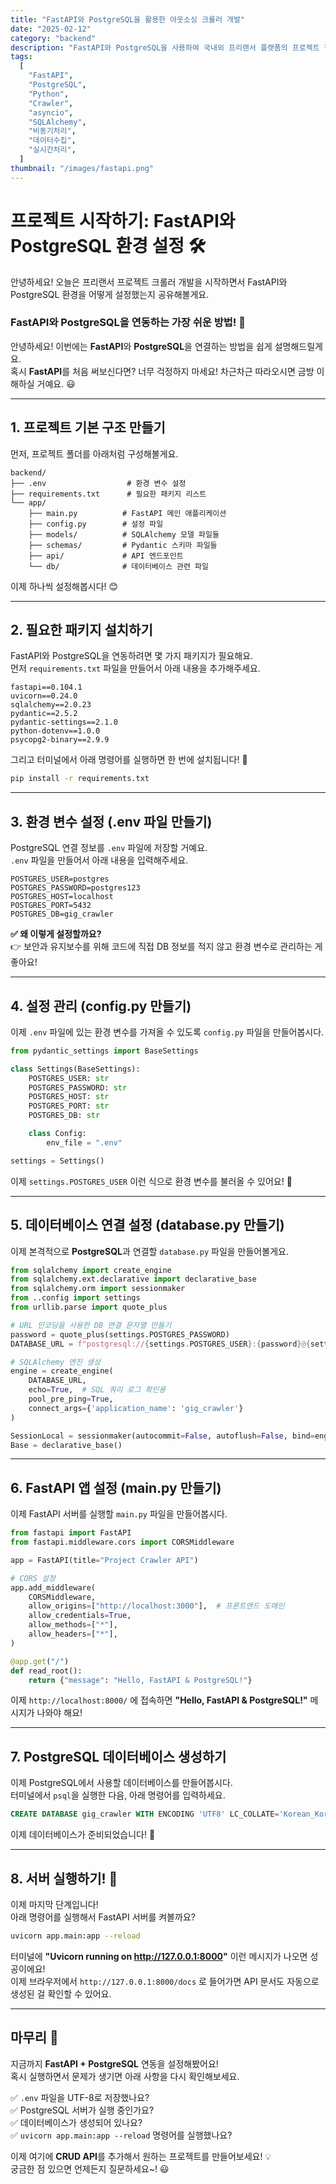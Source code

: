 ```yaml
---
title: "FastAPI와 PostgreSQL을 활용한 아웃소싱 크롤러 개발"
date: "2025-02-12"
category: "backend"
description: "FastAPI와 PostgreSQL을 사용하여 국내외 프리랜서 플랫폼의 프로젝트 정보를 수집하는 크롤러 시스템 구축 프로젝트"
tags:
  [
    "FastAPI",
    "PostgreSQL",
    "Python",
    "Crawler",
    "asyncio",
    "SQLAlchemy",
    "비동기처리",
    "데이터수집",
    "실시간처리",
  ]
thumbnail: "/images/fastapi.png"
---
```


# 프로젝트 시작하기: FastAPI와 PostgreSQL 환경 설정 🛠️

안녕하세요! 오늘은 프리랜서 프로젝트 크롤러 개발을 시작하면서 FastAPI와 PostgreSQL 환경을 어떻게 설정했는지 공유해볼게요.

### **FastAPI와 PostgreSQL을 연동하는 가장 쉬운 방법! 🚀**

안녕하세요! 이번에는 **FastAPI**와 **PostgreSQL**을 연결하는 방법을 쉽게 설명해드릴게요.  
혹시 **FastAPI**를 처음 써보신다면? 너무 걱정하지 마세요! 차근차근 따라오시면 금방 이해하실 거예요. 😃

---

## **1. 프로젝트 기본 구조 만들기**

먼저, 프로젝트 폴더를 아래처럼 구성해볼게요.

```
backend/
├── .env                  # 환경 변수 설정
├── requirements.txt      # 필요한 패키지 리스트
└── app/
    ├── main.py          # FastAPI 메인 애플리케이션
    ├── config.py        # 설정 파일
    ├── models/          # SQLAlchemy 모델 파일들
    ├── schemas/         # Pydantic 스키마 파일들
    ├── api/             # API 엔드포인트
    └── db/              # 데이터베이스 관련 파일
```

이제 하나씩 설정해봅시다! 😊

---

## **2. 필요한 패키지 설치하기**

FastAPI와 PostgreSQL을 연동하려면 몇 가지 패키지가 필요해요.  
먼저 `requirements.txt` 파일을 만들어서 아래 내용을 추가해주세요.

```text
fastapi==0.104.1
uvicorn==0.24.0
sqlalchemy==2.0.23
pydantic==2.5.2
pydantic-settings==2.1.0
python-dotenv==1.0.0
psycopg2-binary==2.9.9
```

그리고 터미널에서 아래 명령어를 실행하면 한 번에 설치됩니다! 🎯

```bash
pip install -r requirements.txt
```

---

## **3. 환경 변수 설정 (.env 파일 만들기)**

PostgreSQL 연결 정보를 `.env` 파일에 저장할 거예요.  
`.env` 파일을 만들어서 아래 내용을 입력해주세요.

```env
POSTGRES_USER=postgres
POSTGRES_PASSWORD=postgres123
POSTGRES_HOST=localhost
POSTGRES_PORT=5432
POSTGRES_DB=gig_crawler
```

**✅ 왜 이렇게 설정할까요?**  
👉 보안과 유지보수를 위해 코드에 직접 DB 정보를 적지 않고 환경 변수로 관리하는 게 좋아요!

---

## **4. 설정 관리 (config.py 만들기)**

이제 `.env` 파일에 있는 환경 변수를 가져올 수 있도록 `config.py` 파일을 만들어봅시다.

```python
from pydantic_settings import BaseSettings

class Settings(BaseSettings):
    POSTGRES_USER: str
    POSTGRES_PASSWORD: str
    POSTGRES_HOST: str
    POSTGRES_PORT: str
    POSTGRES_DB: str

    class Config:
        env_file = ".env"

settings = Settings()
```

이제 `settings.POSTGRES_USER` 이런 식으로 환경 변수를 불러올 수 있어요! 🎉

---

## **5. 데이터베이스 연결 설정 (database.py 만들기)**

이제 본격적으로 **PostgreSQL**과 연결할 `database.py` 파일을 만들어볼게요.

```python
from sqlalchemy import create_engine
from sqlalchemy.ext.declarative import declarative_base
from sqlalchemy.orm import sessionmaker
from ..config import settings
from urllib.parse import quote_plus

# URL 인코딩을 사용한 DB 연결 문자열 만들기
password = quote_plus(settings.POSTGRES_PASSWORD)
DATABASE_URL = f"postgresql://{settings.POSTGRES_USER}:{password}@{settings.POSTGRES_HOST}:{settings.POSTGRES_PORT}/{settings.POSTGRES_DB}"

# SQLAlchemy 엔진 생성
engine = create_engine(
    DATABASE_URL,
    echo=True,  # SQL 쿼리 로그 확인용
    pool_pre_ping=True,
    connect_args={'application_name': 'gig_crawler'}
)

SessionLocal = sessionmaker(autocommit=False, autoflush=False, bind=engine)
Base = declarative_base()
```

---

## **6. FastAPI 앱 설정 (main.py 만들기)**

이제 FastAPI 서버를 실행할 `main.py` 파일을 만들어봅시다.

```python
from fastapi import FastAPI
from fastapi.middleware.cors import CORSMiddleware

app = FastAPI(title="Project Crawler API")

# CORS 설정
app.add_middleware(
    CORSMiddleware,
    allow_origins=["http://localhost:3000"],  # 프론트엔드 도메인
    allow_credentials=True,
    allow_methods=["*"],
    allow_headers=["*"],
)

@app.get("/")
def read_root():
    return {"message": "Hello, FastAPI & PostgreSQL!"}
```

이제 `http://localhost:8000/` 에 접속하면 **"Hello, FastAPI & PostgreSQL!"** 메시지가 나와야 해요!

---

## **7. PostgreSQL 데이터베이스 생성하기**

이제 PostgreSQL에서 사용할 데이터베이스를 만들어봅시다.  
터미널에서 `psql`을 실행한 다음, 아래 명령어를 입력하세요.

```sql
CREATE DATABASE gig_crawler WITH ENCODING 'UTF8' LC_COLLATE='Korean_Korea.949' LC_CTYPE='Korean_Korea.949';
```

이제 데이터베이스가 준비되었습니다! 🎉

---

## **8. 서버 실행하기! 🚀**

이제 마지막 단계입니다!  
아래 명령어를 실행해서 FastAPI 서버를 켜볼까요?

```bash
uvicorn app.main:app --reload
```

터미널에 **"Uvicorn running on http://127.0.0.1:8000"** 이런 메시지가 나오면 성공이에요!  
이제 브라우저에서 `http://127.0.0.1:8000/docs` 로 들어가면 API 문서도 자동으로 생성된 걸 확인할 수 있어요.

---

## **마무리 🎯**

지금까지 **FastAPI + PostgreSQL** 연동을 설정해봤어요!  
혹시 실행하면서 문제가 생기면 아래 사항을 다시 확인해보세요.

✅ `.env` 파일을 UTF-8로 저장했나요?  
✅ PostgreSQL 서버가 실행 중인가요?  
✅ 데이터베이스가 생성되어 있나요?  
✅ `uvicorn app.main:app --reload` 명령어를 실행했나요?

이제 여기에 **CRUD API**를 추가해서 원하는 프로젝트를 만들어보세요! 💡  
궁금한 점 있으면 언제든지 질문하세요~! 😃
